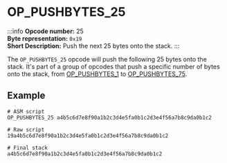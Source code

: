 # OP_PUSHBYTES_25
:::info
**Opcode number:** 25  
**Byte representation:**  `0x19`  
**Short Description:** Push the next 25 bytes onto the stack. 
:::

The `OP_PUSHBYTES_25` opcode will push the following 25 bytes onto the stack. It's part of a group of opcodes that push a specific number of bytes onto the stack, from [OP_PUSHBYTES_1](./OP_PUSHBYTES_1.md) to [OP_PUSHBYTES_75](./OP_PUSHBYTES_75.md).

## Example
```shell
# ASM script
OP_PUSHBYTES_25 a4b5c6d7e8f90a1b2c3d4e5fa0b1c2d3e4f56a7b8c9da0b1c2

# Raw script
19a4b5c6d7e8f90a1b2c3d4e5fa0b1c2d3e4f56a7b8c9da0b1c2

# Final stack
a4b5c6d7e8f90a1b2c3d4e5fa0b1c2d3e4f56a7b8c9da0b1c2
```
